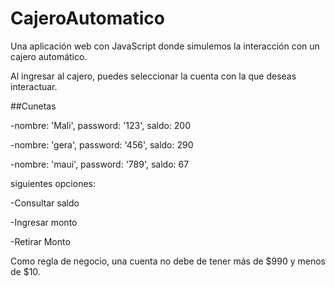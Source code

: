 # CajeroAutomatico

Una aplicación web con JavaScript donde simulemos la interacción con un cajero automático.

Al ingresar al cajero, puedes seleccionar la cuenta con la que deseas interactuar.


##Cunetas

-nombre: 'Mali', password: '123', saldo: 200

-nombre: 'gera', password: '456', saldo: 290 

-nombre: 'maui', password: '789', saldo: 67 

siguientes opciones:

-Consultar saldo

-Ingresar monto

-Retirar Monto


Como regla de negocio, una cuenta no debe de tener más de $990 y menos de $10.


